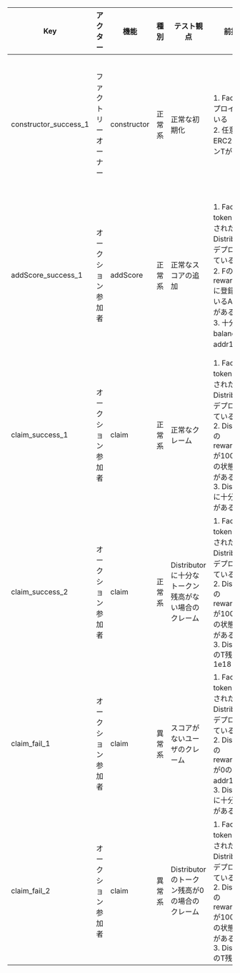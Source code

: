 | Key                   | アクター             | 機能        | 種別   | テスト観点                                          | 前提条件                                                                                                                                                                | テスト手順                                                                                                                                                                                                                      | 入力値                                                                                                    | 期待動作                                                                                                      |
| --------------------- | -------------------- | ----------- | ------ | --------------------------------------------------- | ----------------------------------------------------------------------------------------------------------------------------------------------------------------------- | ------------------------------------------------------------------------------------------------------------------------------------------------------------------------------------------------------------------------------- | --------------------------------------------------------------------------------------------------------- | ------------------------------------------------------------------------------------------------------------- |
| constructor_success_1 | ファクトリーオーナー | constructor | 正常系 | 正常な初期化                                        | 1. Factoryがデプロイされている<br/>2. 任意のERC20トークンTがある                                                                                                        | 1. 任意のアドレスでDistributorをデプロイする<br/>2. factoryをcallする<br/>3. tokenをcallする                                                                                                                                    | factory*: {Factoryのアドレス}<br/>token*: {トークンTのアドレス}                                           | 1. トランザクションが成功すること<br/>2. factoryのアドレスが取得できること<br/>3. Tのアドレスが取得できること |
| addScore_success_1    | オークション参加者   | addScore    | 正常系 | 正常なスコアの追加                                  | 1. Factory F、token Tが設定されたDistributorがデプロイされている<br/>2. FのrewardScorersに登録されているAuction Aがある<br/>3. 十分なETH balanceのあるaddr1がある       | 1. addr1からAに入札する<br/>2. Aを成功状態で終了する<br/>3. addr1にてAのclaimをcallする<br/>4. DistributorのrewardScoresをcallする<br/>5. FのownerにてAのwithdrawRaisedETHをcallする<br/>6. DistributorのrewardScoresをcallする | 1. 1e18<br/><br/>3. <br/>participant: addr1<br/>recipient: addr1<br/><br/>4. addr1<br/><br/>6. {Fのowner} | 1. 手順4で100 _ 1e18 が返却されること<br/>2. 手順6で100 _ 1e18 が返却されること                               |
| claim_success_1       | オークション参加者   | claim       | 正常系 | 正常なクレーム                                      | 1. Factory F、token Tが設定されたDistributorがデプロイされている<br/>2. DistributorのrewardScoresが100 \* 1e18の状態のaddr1がある<br/>3. Distributorに十分なT残高がある | 1. addr1からDistributorのclaimをcallする<br/>2. DistributorのrewardScoresをcallする                                                                                                                                             | 2. addr1                                                                                                  | 1. 手順1で100 \* 1e18のTがDistributorからaddr1に送信されること<br/>2. 手順2で、0が返却されること              |
| claim_success_2       | オークション参加者   | claim       | 正常系 | Distributorに十分なトークン残高がない場合のクレーム | 1. Factory F、token Tが設定されたDistributorがデプロイされている<br/>2. DistributorのrewardScoresが100 _ 1e18の状態のaddr1がある<br/>3. DistributorのT残高が50 _ 1e18   | 1. addr1からDistributorのclaimをcallする<br/>2. DistributorのrewardScoresをcallする                                                                                                                                             | 2. addr1                                                                                                  | 1. 手順1で50 \* 1e18のTがDistributorからaddr1に送信されること<br/>2. 手順2で、0が返却されること               |
| claim_fail_1          | オークション参加者   | claim       | 異常系 | スコアがないユーザのクレーム                        | 1. Factory F、token Tが設定されたDistributorがデプロイされている<br/>2. DistributorのrewardScoresが0の状態のaddr1がある<br/>3. Distributorに十分なT残高がある           | 1. addr1からDistributorのclaimをcallする                                                                                                                                                                                        |                                                                                                           | 1. トランザクションが以下メッセージでrevertすること<br/>"Not eligible to get rewarded"                        |
| claim_fail_2          | オークション参加者   | claim       | 異常系 | Distributorのトークン残高が0の場合のクレーム        | 1. Factory F、token Tが設定されたDistributorがデプロイされている<br/>2. DistributorのrewardScoresが100 \* 1e18の状態のaddr1がある<br/>3. DistributorのT残高が0          | 1. addr1からDistributorのclaimをcallする                                                                                                                                                                                        |                                                                                                           | 1. トランザクションが以下メッセージでrevertすること<br/>"No reward available."                                |
